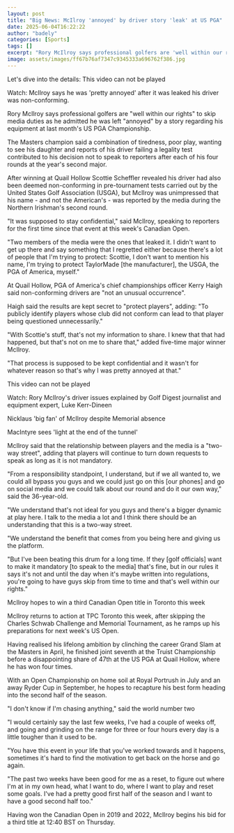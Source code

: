 ```yaml
---
layout: post
title: "Big News: McIlroy 'annoyed' by driver story 'leak' at US PGA"
date: 2025-06-04T16:22:22
author: "badely"
categories: [Sports]
tags: []
excerpt: "Rory McIlroy says professional golfers are 'well within our rights' to skip media duties as he admits he was 'annoyed' by a story about his equipment "
image: assets/images/ff67b76af7347c9345333a696762f386.jpg
---
```


Let's dive into the details: This video can not be played

Watch: McIlroy says he was 'pretty annoyed' after it was leaked his driver was non-conforming.

Rory McIlroy says professional golfers are "well within our rights" to skip media duties as he admitted he was left "annoyed" by a story regarding his equipment at last month's US PGA Championship. 

The Masters champion said a combination of tiredness, poor play, wanting to see his daughter and reports of his driver failing a legality test contributed to his decision not to speak to reporters after each of his four rounds at the year's second major. 

After winning at Quail Hollow Scottie Scheffler revealed his driver had also been deemed non-conforming in pre-tournament tests carried out by the United States Golf Association (USGA), but McIlroy was unimpressed that his name - and not the American's - was reported by the media during the Northern Irishman's second round. 

"It was supposed to stay confidential," said McIlroy, speaking to reporters for the first time since that event at this week's Canadian Open. 

"Two members of the media were the ones that leaked it. I didn't want to get up there and say something that I regretted either because there's a lot of people that I'm trying to protect: Scottie, I don't want to mention his name, I'm trying to protect TaylorMade [the manufacturer], the USGA, the PGA of America, myself." 

At Quail Hollow, PGA of America's chief championships officer Kerry Haigh said non-conforming drivers are "not an unusual occurrence".

Haigh said the results are kept secret to "protect players", adding: "To publicly identify players whose club did not conform can lead to that player being questioned unnecessarily."

"With Scottie's stuff, that's not my information to share. I knew that that had happened, but that's not on me to share that," added five-time major winner McIlroy.

"That process is supposed to be kept confidential and it wasn't for whatever reason so that's why I was pretty annoyed at that."

This video can not be played

Watch: Rory McIlroy's driver issues explained by Golf Digest journalist and equipment expert, Luke Kerr-Dineen

Nicklaus 'big fan' of McIlroy despite Memorial absence

MacIntyre sees 'light at the end of the tunnel'

McIlroy said that the relationship between players and the media is a "two-way street", adding that players will continue to turn down requests to speak as long as it is not mandatory. 

"From a responsibility standpoint, I understand, but if we all wanted to, we could all bypass you guys and we could just go on this [our phones] and go on social media and we could talk about our round and do it our own way," said the 36-year-old.

"We understand that's not ideal for you guys and there's a bigger dynamic at play here. I talk to the media a lot and I think there should be an understanding that this is a two-way street. 

"We understand the benefit that comes from you being here and giving us the platform.

"But I've been beating this drum for a long time. If they [golf officials] want to make it mandatory [to speak to the media] that's fine, but in our rules it says it's not and until the day when it's maybe written into regulations, you're going to have guys skip from time to time and that's well within our rights."

McIlroy hopes to win a third Canadian Open title in Toronto this week

McIlroy returns to action at TPC Toronto this week, after skipping the Charles Schwab Challenge and Memorial Tournament, as he ramps up his preparations for next week's US Open.

Having realised his lifelong ambition by clinching the career Grand Slam at the Masters in April, he finished joint seventh at the Truist Championship before a disappointing share of 47th at the US PGA at Quail Hollow, where he has won four times.

With an Open Championship on home soil at Royal Portrush in July and an away Ryder Cup in September, he hopes to recapture his best form heading into the second half of the season. 

"I don't know if I'm chasing anything," said the world number two

"I would certainly say the last few weeks, I've had a couple of weeks off, and going and grinding on the range for three or four hours every day is a little tougher than it used to be. 

"You have this event in your life that you've worked towards and it happens, sometimes it's hard to find the motivation to get back on the horse and go again.

"The past two weeks have been good for me as a reset, to figure out where I'm at in my own head, what I want to do, where I want to play and reset some goals. I've had a pretty good first half of the season and I want to have a good second half too."

Having won the Canadian Open in 2019 and 2022, McIlroy begins his bid for a third title at 12:40 BST on Thursday.

